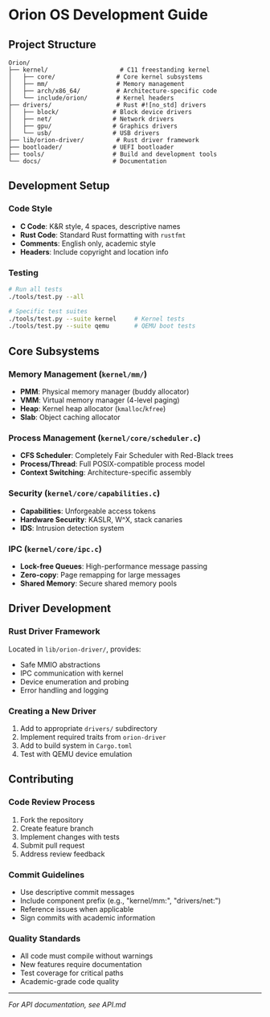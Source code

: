 # Orion OS Development Guide

## Project Structure

```
Orion/
├── kernel/                    # C11 freestanding kernel
│   ├── core/                 # Core kernel subsystems
│   ├── mm/                   # Memory management
│   ├── arch/x86_64/          # Architecture-specific code
│   └── include/orion/        # Kernel headers
├── drivers/                  # Rust #![no_std] drivers
│   ├── block/               # Block device drivers
│   ├── net/                 # Network drivers
│   ├── gpu/                 # Graphics drivers
│   └── usb/                 # USB drivers
├── lib/orion-driver/         # Rust driver framework
├── bootloader/              # UEFI bootloader
├── tools/                   # Build and development tools
└── docs/                    # Documentation
```

## Development Setup

### Code Style
- **C Code**: K&R style, 4 spaces, descriptive names
- **Rust Code**: Standard Rust formatting with `rustfmt`
- **Comments**: English only, academic style
- **Headers**: Include copyright and location info

### Testing
```bash
# Run all tests
./tools/test.py --all

# Specific test suites
./tools/test.py --suite kernel     # Kernel tests
./tools/test.py --suite qemu       # QEMU boot tests
```

## Core Subsystems

### Memory Management (`kernel/mm/`)
- **PMM**: Physical memory manager (buddy allocator)
- **VMM**: Virtual memory manager (4-level paging)
- **Heap**: Kernel heap allocator (`kmalloc`/`kfree`)
- **Slab**: Object caching allocator

### Process Management (`kernel/core/scheduler.c`)
- **CFS Scheduler**: Completely Fair Scheduler with Red-Black trees
- **Process/Thread**: Full POSIX-compatible process model
- **Context Switching**: Architecture-specific assembly

### Security (`kernel/core/capabilities.c`)
- **Capabilities**: Unforgeable access tokens
- **Hardware Security**: KASLR, W^X, stack canaries
- **IDS**: Intrusion detection system

### IPC (`kernel/core/ipc.c`)
- **Lock-free Queues**: High-performance message passing
- **Zero-copy**: Page remapping for large messages
- **Shared Memory**: Secure shared memory pools

## Driver Development

### Rust Driver Framework
Located in `lib/orion-driver/`, provides:
- Safe MMIO abstractions
- IPC communication with kernel
- Device enumeration and probing
- Error handling and logging

### Creating a New Driver
1. Add to appropriate `drivers/` subdirectory
2. Implement required traits from `orion-driver`
3. Add to build system in `Cargo.toml`
4. Test with QEMU device emulation

## Contributing

### Code Review Process
1. Fork the repository
2. Create feature branch
3. Implement changes with tests
4. Submit pull request
5. Address review feedback

### Commit Guidelines
- Use descriptive commit messages
- Include component prefix (e.g., "kernel/mm:", "drivers/net:")
- Reference issues when applicable
- Sign commits with academic information

### Quality Standards
- All code must compile without warnings
- New features require documentation
- Test coverage for critical paths
- Academic-grade code quality

---
*For API documentation, see API.md*
